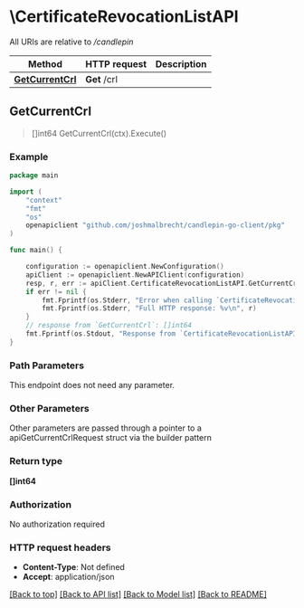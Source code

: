 # \CertificateRevocationListAPI

All URIs are relative to */candlepin*

Method | HTTP request | Description
------------- | ------------- | -------------
[**GetCurrentCrl**](CertificateRevocationListAPI.md#GetCurrentCrl) | **Get** /crl | 



## GetCurrentCrl

> []int64 GetCurrentCrl(ctx).Execute()





### Example

```go
package main

import (
	"context"
	"fmt"
	"os"
	openapiclient "github.com/joshmalbrecht/candlepin-go-client/pkg"
)

func main() {

	configuration := openapiclient.NewConfiguration()
	apiClient := openapiclient.NewAPIClient(configuration)
	resp, r, err := apiClient.CertificateRevocationListAPI.GetCurrentCrl(context.Background()).Execute()
	if err != nil {
		fmt.Fprintf(os.Stderr, "Error when calling `CertificateRevocationListAPI.GetCurrentCrl``: %v\n", err)
		fmt.Fprintf(os.Stderr, "Full HTTP response: %v\n", r)
	}
	// response from `GetCurrentCrl`: []int64
	fmt.Fprintf(os.Stdout, "Response from `CertificateRevocationListAPI.GetCurrentCrl`: %v\n", resp)
}
```

### Path Parameters

This endpoint does not need any parameter.

### Other Parameters

Other parameters are passed through a pointer to a apiGetCurrentCrlRequest struct via the builder pattern


### Return type

**[]int64**

### Authorization

No authorization required

### HTTP request headers

- **Content-Type**: Not defined
- **Accept**: application/json

[[Back to top]](#) [[Back to API list]](../README.md#documentation-for-api-endpoints)
[[Back to Model list]](../README.md#documentation-for-models)
[[Back to README]](../README.md)

